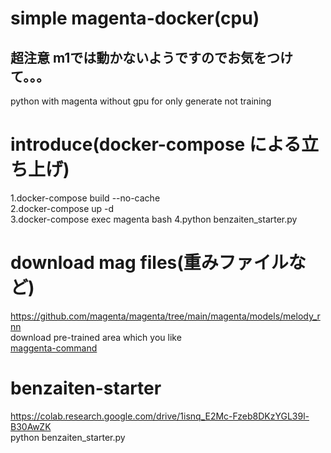 # simple magenta-docker(cpu)
## 超注意 m1では動かないようですのでお気をつけて。。。
python with magenta without gpu
for only generate not training

# introduce(docker-compose による立ち上げ)

1.docker-compose build --no-cache  
2.docker-compose up -d  
3.docker-compose exec magenta bash
4.python benzaiten_starter.py

# download mag files(重みファイルなど)

https://github.com/magenta/magenta/tree/main/magenta/models/melody_rnn  
download pre-trained area which you like  
[maggenta-command](./magenta_command.md)

# benzaiten-starter

https://colab.research.google.com/drive/1isnq_E2Mc-Fzeb8DKzYGL39l-B30AwZK  
python benzaiten_starter.py
